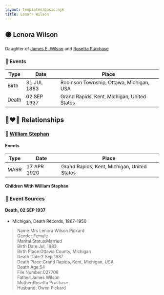 ```yaml
---
layout: templates/basic.njk
title: Lenora Wilson
---
```

## 🟣 Lenora Wilson

Daughter of [James E. Wilson](/people/5/54950695) and [Rosetta Purchase](/people/2/27770192)

### 📆 Events

Type | Date | Place
------ | ------ | ------
Birth | 31 JUL 1883 | Robinson Township, Ottawa, Michigan, USA
[Death](#event-1) | 02 SEP 1937 | Grand Rapids, Kent, Michigan, United States

## 👩‍❤️‍👨 Relationships

### 🔵 [William Stephan](/people/9/92160924)

#### Events

Type | Date | Place
------ | ------ | ------
MARR | 17 APR 1920 | Grand Rapids, Kent, Michigan, United States
#### Children With William Stephan
### 📰 Event Sources

#### <a id="event-1"></a> Death, 02 SEP 1937
* Michigan, Death Records, 1867-1950
>   
  > Name:Mrs Lenora Wilson Pickard  
  > Gender:Female  
  > Marital Status:Married  
  > Birth Date:Jul, 1883  
  > Birth Place:Ottawa County, Michigan  
  > Death Date:2 Sep 1937  
  > Death Place:Grand Rapids, Kent, Michigan, USA  
  > Death Age:54  
  > File Number:027708  
  > Father:James Wilson  
  > Mother:Rosetta Pruchase  
  > Husband: Owen Pickard